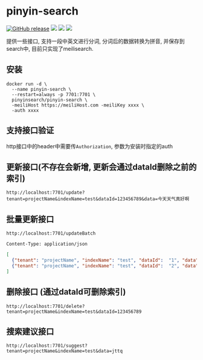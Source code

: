 # pinyin-search
<a href="https://github.com/pinyin-search/pinyin-search/releases/latest"><img alt="GitHub release" src="https://img.shields.io/github/release/pinyin-search/pinyin-search.svg?logo=github&style=flat-square"></a> <img src=https://goreportcard.com/badge/github.com/pinyin-search/pinyin-search /> <img src=https://img.shields.io/docker/image-size/pinyinsearch/pinyin-search /> <img src=https://img.shields.io/docker/pulls/pinyinsearch/pinyin-search />

提供一些接口, 支持一段中英文进行分词, 分词后的数据转换为拼音, 并保存到search中, 目前只实现了meilisearch.


## 安装
```
docker run -d \
  --name pinyin-search \
  --restart=always -p 7701:7701 \
  pinyinsearch/pinyin-search \
  -meiliHost https://meiliHost.com -meiliKey xxxx \
  -auth xxxx
```

## 支持接口验证

http接口中的header中需要传`Authorization`, 参数为安装时指定的auth

## 更新接口(不存在会新增, 更新会通过dataId删除之前的索引)

```
http://localhost:7701/update?tenant=projectName&indexName=test&dataId=123456789&data=今天天气真好啊
```

## 批量更新接口
```
http://localhost:7701/updateBatch

Content-Type: application/json
```

``` json
[
  {"tenant": "projectName", "indexName": "test", "dataId":  "1", "data":  "我是帅哥"},
  {"tenant": "projectName", "indexName": "test", "dataId":  "2", "data":  "我是美女"}
]
```

## 删除接口 (通过dataId可删除索引)

```
http://localhost:7701/delete?tenant=projectName&indexName=test&dataId=123456789
```

## 搜索建议接口

```
http://localhost:7701/suggest?tenant=projectName&indexName=test&data=jttq
```